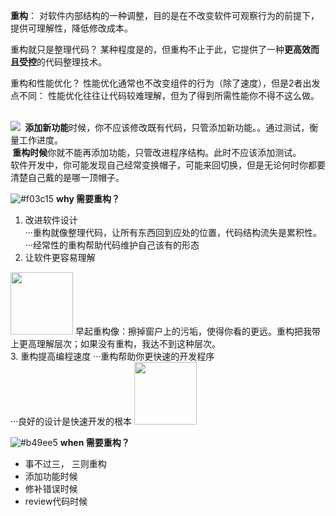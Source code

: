 <b>重构</b>： 对软件内部结构的一种调整，目的是在不改变软件可观察行为的前提下，
提供可理解性，降低修改成本。

重构就只是整理代码？
某种程度是的，但重构不止于此，它提供了一种<b>更高效而且受控</b>的代码整理技术。

重构和性能优化？
性能优化通常也不改变组件的行为（除了速度），但是2者出发点不同：
性能优化往往让代码较难理解，但为了得到所需性能你不得不这么做。
<br><br>

![](https://raw.githubusercontent.com/greatabel/RefactoringPython/master/ch2Principles/2hats.jpeg)
<b>&nbsp;添加新功能</b>时候，你不应该修改既有代码，只管添加新功能。。通过测试，衡量工作进度。<br>
<b>&nbsp;重构时候</b>你就不能再添加功能，只管改进程序结构。此时不应该添加测试。<br>
软件开发中，你可能发现自己经常变换帽子，可能来回切换，但是无论何时你都要清楚自己戴的是哪一顶帽子。

![#f03c15](https://placehold.it/15/f03c15/000000?text=+) 
<b>why 需要重构？</b>
1. 改进软件设计<br>
···重构就像整理代码，让所有东西回到应处的位置，代码结构流失是累积性。<br>
···经常性的重构帮助代码维护自己该有的形态
2. 让软件更容易理解<br>
<img src="https://raw.githubusercontent.com/greatabel/RefactoringPython/master/ch2Principles/clean_window.jpg" height="100" width="100">
早起重构像：擦掉窗户上的污垢，使得你看的更远。重构把我带上更高理解层次；如果没有重构，我达不到这种层次。<br>
3. 重构提高编程速度
···重构帮助你更快速的开发程序<br>
···良好的设计是快速开发的根本
<img src="https://raw.githubusercontent.com/greatabel/RefactoringPython/master/ch2Principles/modao.jpg" height="100" width="100">


![#b49ee5](https://placehold.it/15/b49ee5/000000?text=+) 
<b>when 需要重构？</b>
- 事不过三， 三则重构
- 添加功能时候
- 修补错误时候
- review代码时候







